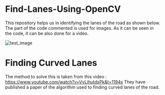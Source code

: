 # Find-Lanes-Using-OpenCV

This repository helps us in identifying the lanes of the road as shown below. The part of the code commented is used for images.
As it can be seen in the code, it can be also done for a video. 

![test_image](https://user-images.githubusercontent.com/56769818/67686625-05072400-f9bd-11e9-9725-9a2ce1dfe758.jpg)

# Finding Curved Lanes
The method to solve this is taken from this video : https://www.youtube.com/watch?v=VyLihutdsPk&t=1194s
They have published a paper of the algorithm used to finding curved lanes of the road. 

